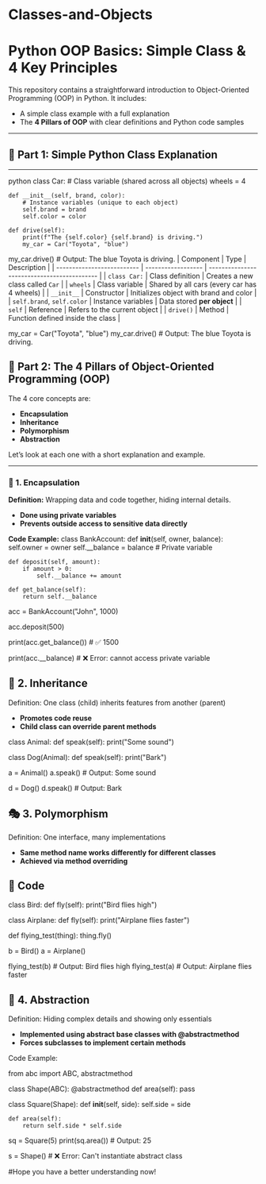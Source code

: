 # Classes-and-Objects
# Python OOP Basics: Simple Class & 4 Key Principles

This repository contains a straightforward introduction to Object-Oriented Programming (OOP) in Python. 
It includes:

- A simple class example with a full explanation
- The **4 Pillars of OOP** with clear definitions and Python code samples

---

## 🧱 Part 1: Simple Python Class Explanation

--- 
python
class Car:
    # Class variable (shared across all objects)
    wheels = 4

    def __init__(self, brand, color):
        # Instance variables (unique to each object)
        self.brand = brand
        self.color = color

    def drive(self):
        print(f"The {self.color} {self.brand} is driving.")
        my_car = Car("Toyota", "blue")
my_car.drive()   # Output: The blue Toyota is driving.
| Component                  | Type               | Description                                 |
| -------------------------- | ------------------ | ------------------------------------------- |
| `class Car:`               | Class definition   | Creates a new class called `Car`            |
| `wheels`                   | Class variable     | Shared by all cars (every car has 4 wheels) |
| `__init__`                 | Constructor        | Initializes object with brand and color     |
| `self.brand`, `self.color` | Instance variables | Data stored **per object**                  |
| `self`                     | Reference          | Refers to the current object                |
| `drive()`                  | Method             | Function defined inside the class           |

my_car = Car("Toyota", "blue")
my_car.drive()   # Output: The blue Toyota is driving.

## 🧠 Part 2: The 4 Pillars of Object-Oriented Programming (OOP)

The 4 core concepts are:

- **Encapsulation**
- **Inheritance**
- **Polymorphism**
- **Abstraction**

Let’s look at each one with a short explanation and example.

---

### 🔐 1. Encapsulation

**Definition:** Wrapping data and code together, hiding internal details.

- **Done using private variables**
- **Prevents outside access to sensitive data directly**

**Code Example:**
class BankAccount:
    def __init__(self, owner, balance):
        self.owner = owner
        self.__balance = balance  # Private variable

    def deposit(self, amount):
        if amount > 0:
            self.__balance += amount

    def get_balance(self):
        return self.__balance

acc = BankAccount("John", 1000)

acc.deposit(500)

print(acc.get_balance())  # ✅ 1500

print(acc.__balance)      # ❌ Error: cannot access private variable


## 🧬 2. Inheritance
Definition: One class (child) inherits features from another (parent)

- **Promotes code reuse**
- **Child class can override parent methods**

class Animal:
    def speak(self):
        print("Some sound")

class Dog(Animal):
    def speak(self):
        print("Bark")

a = Animal()
a.speak()  # Output: Some sound

d = Dog()
d.speak()  # Output: Bark


##  🎭 3. Polymorphism
Definition: One interface, many implementations
- **Same method name works differently for different classes**
- **Achieved via method overriding**

## 🔧 Code

class Bird:
    def fly(self):
        print("Bird flies high")

class Airplane:
    def fly(self):
        print("Airplane flies faster")

def flying_test(thing):
    thing.fly()

b = Bird()
a = Airplane()

flying_test(b)  # Output: Bird flies high
flying_test(a)  # Output: Airplane flies faster



## 🧩 4. Abstraction
Definition: Hiding complex details and showing only essentials
- **Implemented using abstract base classes with @abstractmethod**
- **Forces subclasses to implement certain methods**

Code Example:

from abc import ABC, abstractmethod

class Shape(ABC):
    @abstractmethod
    def area(self):
        pass

class Square(Shape):
    def __init__(self, side):
        self.side = side

    def area(self):
        return self.side * self.side

sq = Square(5)
print(sq.area())  # Output: 25

s = Shape()  # ❌ Error: Can't instantiate abstract class



#Hope you have a better understanding now!
